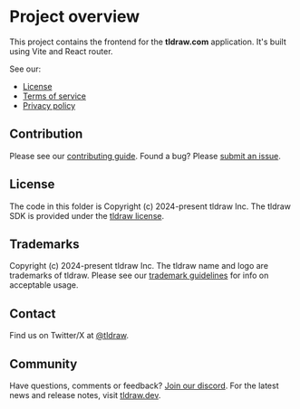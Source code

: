 # Project overview

This project contains the frontend for the **tldraw.com** application. It's built using Vite and React router.

See our:

- [License](https://github.com/tldraw/tldraw/blob/main/apps/dotcom/client/LICENSE.md)
- [Terms of service](https://github.com/tldraw/tldraw/blob/main/apps/dotcom/client/TERMS_OF_SERVICE.md)
- [Privacy policy](https://github.com/tldraw/tldraw/blob/main/apps/dotcom/client/PRIVACY_POLICY.md)

## Contribution

Please see our [contributing guide](https://github.com/tldraw/tldraw/blob/main/CONTRIBUTING.md). Found a bug? Please [submit an issue](https://github.com/tldraw/tldraw/issues/new).

## License

The code in this folder is Copyright (c) 2024-present tldraw Inc. The tldraw SDK is provided under the [tldraw license](https://github.com/tldraw/tldraw/blob/main/LICENSE.md).

## Trademarks

Copyright (c) 2024-present tldraw Inc. The tldraw name and logo are trademarks of tldraw. Please see our [trademark guidelines](https://github.com/tldraw/tldraw/blob/main/TRADEMARKS.md) for info on acceptable usage.

## Contact

Find us on Twitter/X at [@tldraw](https://twitter.com/tldraw).

## Community

Have questions, comments or feedback? [Join our discord](https://discord.tldraw.com/?utm_source=github&utm_medium=readme&utm_campaign=sociallink). For the latest news and release notes, visit [tldraw.dev](https://tldraw.dev).
